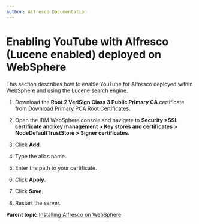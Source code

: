 ```yaml
---
author: Alfresco Documentation
---
```


# Enabling YouTube with Alfresco \(Lucene enabled\) deployed on WebSphere

This section describes how to enable YouTube for Alfresco deployed within WebSphere and using the Lucene search engine.

1.  Download the **Root 2 VeriSign Class 3 Public Primary CA** certificate from [Download Primary PCA Root Certificates](http://www.verisign.com/support/roots.html).

2.  Open the IBM WebSphere console and navigate to **Security \>SSL certificate and key management \> Key stores and certificates \> NodeDefaultTrustStore \> Signer certificates**.

3.  Click **Add**.

4.  Type the alias name.

5.  Enter the path to your certificate.

6.  Click **Apply**.

7.  Click **Save**.

8.  Restart the server.


**Parent topic:**[Installing Alfresco on WebSphere](../tasks/alf-websphere-install.md)

